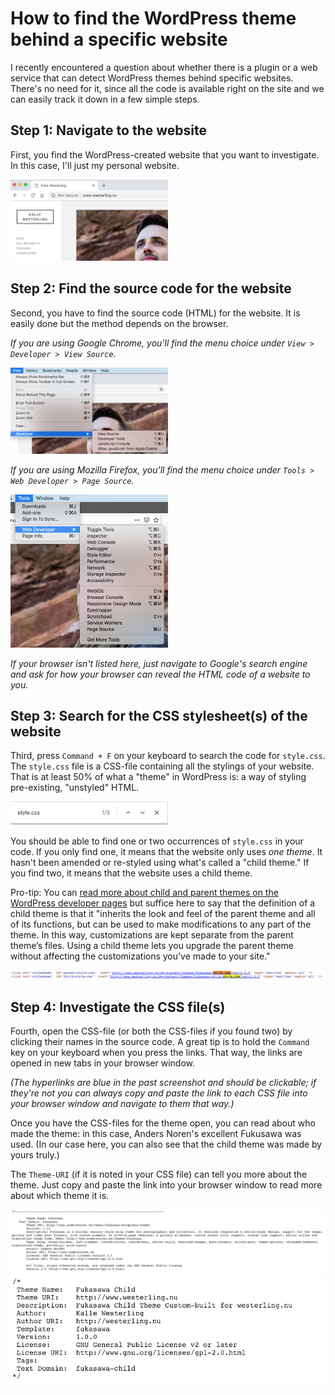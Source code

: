 # How to find the WordPress theme behind a specific website

I recently encountered a question about whether there is a plugin or a web service that can detect WordPress themes behind specific websites. There's no need for it, since all the code is available right on the site and we can easily track it down in a few simple steps.

## Step 1: Navigate to the website

First, you find the WordPress-created website that you want to investigate. In this case, I'll just my personal website.

<img src="https://github.com/kallewesterling/how-to-find-wp-theme/blob/master/screen-01.png" width="50%" />

## Step 2: Find the source code for the website

Second, you have to find the source code (HTML) for the website. It is easily done but the method depends on the browser.

_If you are using Google Chrome, you'll find the menu choice under `View > Developer > View Source`._

<img src="https://github.com/kallewesterling/how-to-find-wp-theme/blob/master/screen-02.png" width="50%" />

_If you are using Mozilla Firefox, you'll find the menu choice under `Tools > Web Developer > Page Source`._

<img src="https://github.com/kallewesterling/how-to-find-wp-theme/blob/master/screen-03.png" width="50%" />

_If your browser isn't listed here, just navigate to Google's search engine and ask for how your browser can reveal the HTML code of a website to you._

## Step 3: Search for the CSS stylesheet(s) of the website

Third, press `Command + F` on your keyboard to search the code for `style.css`. The `style.css` file is a CSS-file containing all the stylings of your website. That is at least 50% of what a "theme" in WordPress is: a way of styling pre-existing, "unstyled" HTML.

<img src="https://github.com/kallewesterling/how-to-find-wp-theme/blob/master/screen-04.png" width="50%" />

You should be able to find one or two occurrences of `style.css` in your code. If you only find one, it means that the website only uses _one theme_. It hasn't been amended or re-styled using what's called a "child theme." If you find two, it means that the website uses a child theme.

Pro-tip: You can [read more about child and parent themes on the WordPress developer pages](https://developer.wordpress.org/themes/advanced-topics/child-themes/) but suffice here to say that the definition of a child theme is that it "inherits the look and feel of the parent theme and all of its functions, but can be used to make modifications to any part of the theme. In this way, customizations are kept separate from the parent theme’s files. Using a child theme lets you upgrade the parent theme without affecting the customizations you’ve made to your site."

<img src="https://github.com/kallewesterling/how-to-find-wp-theme/blob/master/screen-05.png" width="100%" />

## Step 4: Investigate the CSS file(s)

Fourth, open the CSS-file (or both the CSS-files if you found two) by clicking their names in the source code. A great tip is to hold the `Command` key on your keyboard when you press the links. That way, the links are opened in new tabs in your browser window.

_(The hyperlinks are blue in the past screenshot and should be clickable; if they're not you can always copy and paste the link to each CSS file into your browser window and navigate to them that way.)_

Once you have the CSS-files for the theme open, you can read about who made the theme: in this case, Anders Noren's excellent Fukusawa was used. (In our case here, you can also see that the child theme was made by yours truly.)

The `Theme-URI` (if it is noted in your CSS file) can tell you more about the theme. Just copy and paste the link into your browser window to read more about which theme it is.

<img src="https://github.com/kallewesterling/how-to-find-wp-theme/blob/master/screen-06.png" width="100%" />

<img src="https://github.com/kallewesterling/how-to-find-wp-theme/blob/master/screen-07.png" width="100%" />
